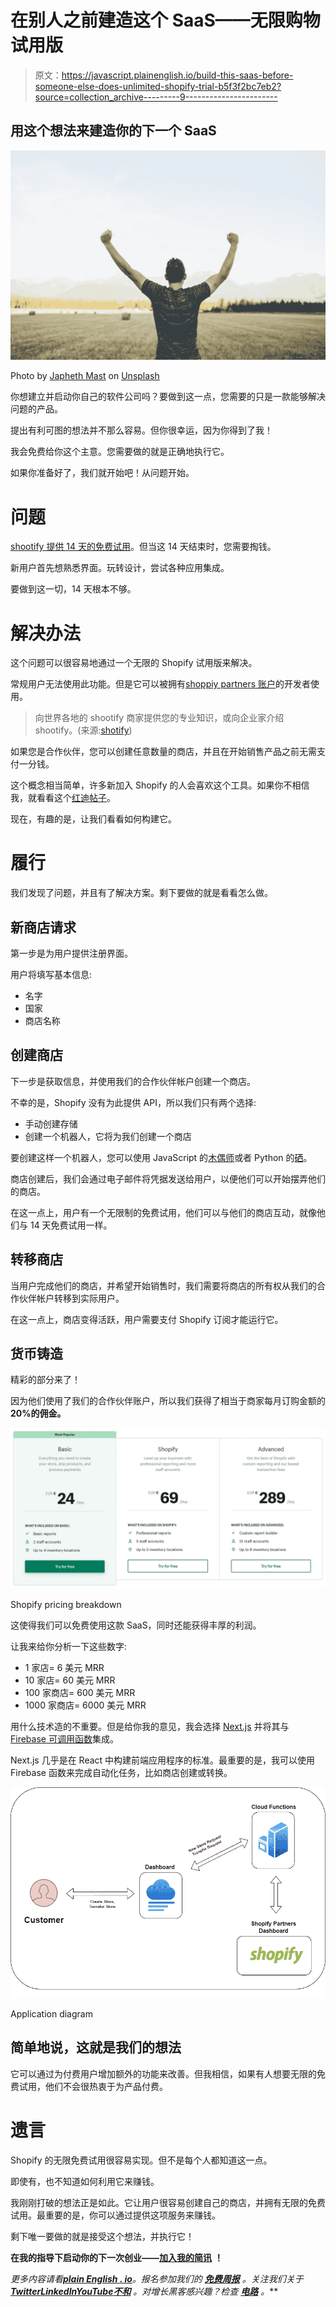 # 在别人之前建造这个 SaaS——无限购物试用版

> 原文：<https://javascript.plainenglish.io/build-this-saas-before-someone-else-does-unlimited-shopify-trial-b5f3f2bc7eb2?source=collection_archive---------9----------------------->

## 用这个想法来建造你的下一个 SaaS

![](img/bfa85dab5676d8e7d9a962bf0175a15e.png)

Photo by [Japheth Mast](https://unsplash.com/@japhethmast?utm_source=medium&utm_medium=referral) on [Unsplash](https://unsplash.com?utm_source=medium&utm_medium=referral)

你想建立并启动你自己的软件公司吗？要做到这一点，您需要的只是一款能够解决问题的产品。

提出有利可图的想法并不那么容易。但你很幸运，因为你得到了我！

我会免费给你这个主意。您需要做的就是正确地执行它。

如果你准备好了，我们就开始吧！从问题开始。

# 问题

[shootify 提供 14 天的免费试用](https://www.shopify.com/)。但当这 14 天结束时，您需要掏钱。

新用户首先想熟悉界面。玩转设计，尝试各种应用集成。

要做到这一切，14 天根本不够。

# 解决办法

这个问题可以很容易地通过一个无限的 Shopify 试用版来解决。

常规用户无法使用此功能。但是它可以被拥有[shoppiy partners 账户](https://www.shopify.com/partners)的开发者使用。

> 向世界各地的 shootify 商家提供您的专业知识，或向企业家介绍 shootify。(来源:[shotify](https://www.shopify.com/partners))

如果您是合作伙伴，您可以创建任意数量的商店，并且在开始销售产品之前无需支付一分钱。

这个概念相当简单，许多新加入 Shopify 的人会喜欢这个工具。如果你不相信我，就看看这个[红迪帖子](https://www.reddit.com/r/shopify/comments/x5ridd/i_dont_want_to_start_selling_right_away/)。

现在，有趣的是，让我们看看如何构建它。

# 履行

我们发现了问题，并且有了解决方案。剩下要做的就是看看怎么做。

## 新商店请求

第一步是为用户提供注册界面。

用户将填写基本信息:

*   名字
*   国家
*   商店名称

## 创建商店

下一步是获取信息，并使用我们的合作伙伴帐户创建一个商店。

不幸的是，Shopify 没有为此提供 API，所以我们只有两个选择:

*   手动创建存储
*   创建一个机器人，它将为我们创建一个商店

要创建这样一个机器人，您可以使用 JavaScript 的[木偶师](https://github.com/puppeteer/puppeteer)或者 Python 的[硒](https://www.selenium.dev/)。

商店创建后，我们会通过电子邮件将凭据发送给用户，以便他们可以开始摆弄他们的商店。

在这一点上，用户有一个无限制的免费试用，他们可以与他们的商店互动，就像他们与 14 天免费试用一样。

## 转移商店

当用户完成他们的商店，并希望开始销售时，我们需要将商店的所有权从我们的合作伙伴帐户转移到实际用户。

在这一点上，商店变得活跃，用户需要支付 Shopify 订阅才能运行它。

## 货币铸造

精彩的部分来了！

因为他们使用了我们的合作伙伴账户，所以我们获得了相当于商家每月订购金额的 **20%的佣金。**

![](img/35a97141b7bbdd93a05fe292b32b5a3e.png)

Shopify pricing breakdown

这使得我们可以免费使用这款 SaaS，同时还能获得丰厚的利润。

让我来给你分析一下这些数字:

*   1 家店= 6 美元 MRR
*   10 家店= 60 美元 MRR
*   100 家商店= 600 美元 MRR
*   1000 家商店= 6000 美元 MRR

用什么技术造的不重要。但是给你我的意见，我会选择 [Next.js](https://nextjs.org/) 并将其与 [Firebase 可调用函数](https://firebase.google.com/docs/functions/callable)集成。

Next.js 几乎是在 React 中构建前端应用程序的标准。最重要的是，我可以使用 Firebase 函数来完成自动化任务，比如商店创建或转换。

![](img/643a90e9dc7a227481bbef85615edf8f.png)

Application diagram

## 简单地说，这就是我们的想法

它可以通过为付费用户增加额外的功能来改善。但我相信，如果有人想要无限的免费试用，他们不会很热衷于为产品付费。

# 遗言

Shopify 的无限免费试用很容易实现。但不是每个人都知道这一点。

即使有，也不知道如何利用它来赚钱。

我刚刚打破的想法正是如此。它让用户很容易创建自己的商店，并拥有无限的免费试用。最重要的是，你可以通过提供这项服务来赚钱。

剩下唯一要做的就是接受这个想法，并执行它！

**在我的指导下启动你的下一次创业——**[**加入我的简讯**](https://founderstools.substack.com/) **！**

*更多内容请看*[***plain English . io***](https://plainenglish.io/)*。报名参加我们的* [***免费周报***](http://newsletter.plainenglish.io/) *。关注我们关于*[***Twitter***](https://twitter.com/inPlainEngHQ)[***LinkedIn***](https://www.linkedin.com/company/inplainenglish/)*[***YouTube***](https://www.youtube.com/channel/UCtipWUghju290NWcn8jhyAw)*[***不和***](https://discord.gg/GtDtUAvyhW) *。对增长黑客感兴趣？检查* [***电路***](https://circuit.ooo/) *。***